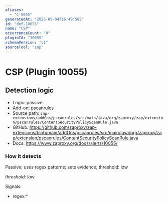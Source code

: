 ```yaml
---
aliases:
  - "C-0055"
generatedAt: "2025-09-04T16:49:58Z"
id: "def-10055"
name: "CSP"
occurrenceCount: "0"
pluginId: "10055"
schemaVersion: "v1"
sourceTool: "zap"
---
```


# CSP (Plugin 10055)

## Detection logic

- Logic: passive
- Add-on: pscanrules
- Source path: `zap-extensions/addOns/pscanrules/src/main/java/org/zaproxy/zap/extension/pscanrules/ContentSecurityPolicyScanRule.java`
- GitHub: https://github.com/zaproxy/zap-extensions/blob/main/addOns/pscanrules/src/main/java/org/zaproxy/zap/extension/pscanrules/ContentSecurityPolicyScanRule.java
- Docs: https://www.zaproxy.org/docs/alerts/10055/

### How it detects

Passive; uses regex patterns; sets evidence; threshold: low

_threshold: low_

Signals:
- regex:^

